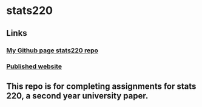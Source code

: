 # stats220

## Links

### [My Github page stats220 repo](https://github.com/BananaStats/stats220)

### [Published website](https://bananastats.github.io/stats220/)

## This repo is for completing assignments for stats 220, a second year university paper.
